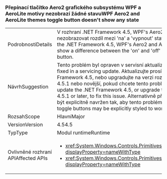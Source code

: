 ### <a name="wpf-aero2-and-aerolite-themes-toggle-button-doesnt-show-any-state"></a><span data-ttu-id="4a2e6-101">Přepínací tlačítko Aero2 grafického subsystému WPF a AeroLite motivy nezobrazí žádné stavu</span><span class="sxs-lookup"><span data-stu-id="4a2e6-101">WPF Aero2 and AeroLite themes toggle button doesn't show any state</span></span>

|   |   |
|---|---|
|<span data-ttu-id="4a2e6-102">Podrobnosti</span><span class="sxs-lookup"><span data-stu-id="4a2e6-102">Details</span></span>|<span data-ttu-id="4a2e6-103">V rozhraní .NET Framework 4.5, WPF&#39;s Aero2 a AeroLite motivy nezobrazovat rozdíl mezi &#39;na&#39; a &#39;vypnout&#39; stavy přepínací tlačítko.</span><span class="sxs-lookup"><span data-stu-id="4a2e6-103">In the .NET Framework 4.5, WPF&#39;s Aero2 and AeroLite themes do not show a difference between the &#39;on&#39; and &#39;off&#39; states of a toggle button.</span></span>|
|<span data-ttu-id="4a2e6-104">Návrh</span><span class="sxs-lookup"><span data-stu-id="4a2e6-104">Suggestion</span></span>|<span data-ttu-id="4a2e6-105">Tento problém byl opraven v servisní aktualizace.</span><span class="sxs-lookup"><span data-stu-id="4a2e6-105">This issue was fixed in a servicing update.</span></span> <span data-ttu-id="4a2e6-106">Aktualizujte prosím rozhraní .NET Framework 4.5, nebo upgradujte na verzi rozhraní .NET Framework 4.5.1 nebo novější, pokud chcete tento problém vyřešit.</span><span class="sxs-lookup"><span data-stu-id="4a2e6-106">Please update the .NET Framework 4.5, or upgrade to .NET Framework 4.5.1 or later, to fix this issue.</span></span> <span data-ttu-id="4a2e6-107">Alternativně přepínacích tlačítek může být explicitně navržen tak, aby tento problém obejít.</span><span class="sxs-lookup"><span data-stu-id="4a2e6-107">Alternatively, toggle buttons may be explicitly styled to work around this issue.</span></span>|
|<span data-ttu-id="4a2e6-108">Rozsah</span><span class="sxs-lookup"><span data-stu-id="4a2e6-108">Scope</span></span>|<span data-ttu-id="4a2e6-109">Hlavní</span><span class="sxs-lookup"><span data-stu-id="4a2e6-109">Major</span></span>|
|<span data-ttu-id="4a2e6-110">Version</span><span class="sxs-lookup"><span data-stu-id="4a2e6-110">Version</span></span>|<span data-ttu-id="4a2e6-111">4.5</span><span class="sxs-lookup"><span data-stu-id="4a2e6-111">4.5</span></span>|
|<span data-ttu-id="4a2e6-112">Typ</span><span class="sxs-lookup"><span data-stu-id="4a2e6-112">Type</span></span>|<span data-ttu-id="4a2e6-113">Modul runtime</span><span class="sxs-lookup"><span data-stu-id="4a2e6-113">Runtime</span></span>|
|<span data-ttu-id="4a2e6-114">Ovlivněné rozhraní API</span><span class="sxs-lookup"><span data-stu-id="4a2e6-114">Affected APIs</span></span>|<ul><li><xref:System.Windows.Controls.Primitives.ToggleButton?displayProperty=nameWithType></li><li><xref:System.Windows.Controls.Primitives.ToggleButton.%23ctor?displayProperty=nameWithType></li></ul>|

